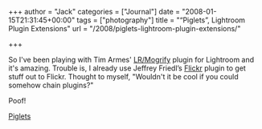 +++
author = "Jack"
categories = ["Journal"]
date = "2008-01-15T21:31:45+00:00"
tags = ["photography"]
title = "“Piglets”, Lightroom Plugin Extensions"
url = "/2008/piglets-lightroom-plugin-extensions/"

+++

So I've been playing with Tim Armes' [LR/Mogrify][1] plugin for Lightroom and it's amazing. Trouble is, I already use Jeffrey Friedl’s [Flickr][2] plugin to get stuff out to Flickr. Thought to myself, "Wouldn't it be cool if you could somehow chain plugins?"

Poof!

[Piglets][3]

 [1]: http://timothyarmes.com/lrmogrify.php
 [2]: http://regex.info/blog/photo-tech/lightroom-flickr/
 [3]: http://regex.info/blog/2008-01-15/692